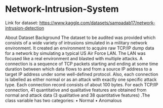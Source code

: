 # Network-Intrusion-System

Link for dataset: https://www.kaggle.com/datasets/sampadab17/network-intrusion-detection

About Dataset
Background
The dataset to be audited was provided which consists of a wide variety of intrusions simulated in a military network environment. It created an environment to acquire raw TCP/IP dump data for a network by simulating a typical US Air Force LAN. The LAN was focused like a real environment and blasted with multiple attacks. A connection is a sequence of TCP packets starting and ending at some time duration between which data flows to and from a source IP address to a target IP address under some well-defined protocol. Also, each connection is labelled as either normal or as an attack with exactly one specific attack type. Each connection record consists of about 100 bytes.
For each TCP/IP connection, 41 quantitative and qualitative features are obtained from normal and attack data (3 qualitative and 38 quantitative features) .The class variable has two categories:
• Normal
• Anomalous
